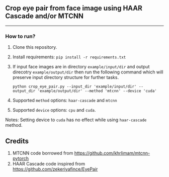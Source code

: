 ## Crop eye pair from face image using HAAR Cascade and/or MTCNN
-------------

### How to run?
1. Clone this repository.
2. Install requirements: `pip install -r requirements.txt`
3. If input face images are in directory `example/input/dir` and output direcotry `example/output/dir` then run the following command which will preserve input directory structure for further tasks.

    ```
    python crop_eye_pair.py --input_dir 'example/input/dir' --output_dir 'example/output/dir' --method 'mtcnn' --device 'cuda'
    ```

4. Supported `method` options: `haar-cascade` and `mtcnn`
5. Supported `device` options: `cpu` and `cuda`. 

Notes: Setting device to `cuda` has no effect while using `haar-cascade` method.


## Credits

1. MTCNN code borrowed from https://github.com/khrlimam/mtcnn-pytorch
2. HAAR Cascade code inspired from https://github.com/zekeriyafince/EyePair